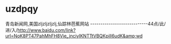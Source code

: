 # uzdpqy
青岛新闻网,美国zljzljzljzlj,仙踪林芭蕉网站 ----------------------------44点/此/进/入/http://www.baidu.com/link?url=NoK8PT47PahMhFH8Vie_jnciyIKNTTtVBQKpill6udK&amp;wd
